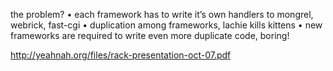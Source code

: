 the problem?
• each framework has to write it’s own handlers to mongrel, webrick, fast-cgi
• duplication among frameworks, lachie kills kittens
• new frameworks are required to write even more duplicate code, boring!


http://yeahnah.org/files/rack-presentation-oct-07.pdf